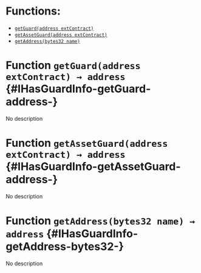 

# Functions:
- [`getGuard(address extContract)`](#IHasGuardInfo-getGuard-address-)
- [`getAssetGuard(address extContract)`](#IHasGuardInfo-getAssetGuard-address-)
- [`getAddress(bytes32 name)`](#IHasGuardInfo-getAddress-bytes32-)



# Function `getGuard(address extContract) → address` {#IHasGuardInfo-getGuard-address-}
No description




# Function `getAssetGuard(address extContract) → address` {#IHasGuardInfo-getAssetGuard-address-}
No description




# Function `getAddress(bytes32 name) → address` {#IHasGuardInfo-getAddress-bytes32-}
No description





